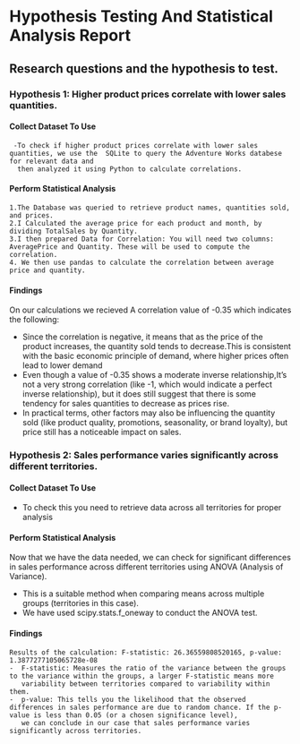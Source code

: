 # Hypothesis Testing And Statistical Analysis Report
##  Research questions and the hypothesis to test.
### Hypothesis 1: Higher product prices correlate with lower sales quantities.

#### Collect Dataset To Use
     -To check if higher product prices correlate with lower sales quantities, we use the  SQLite to query the Adventure Works databese for relevant data and 
      then analyzed it using Python to calculate correlations.
#### Perform Statistical Analysis
    1.The Database was queried to retrieve product names, quantities sold, and prices.
    2.I Calculated the average price for each product and month, by dividing TotalSales by Quantity.
    3.I then prepared Data for Correlation: You will need two columns: AveragePrice and Quantity. These will be used to compute the correlation.
    4. We then use pandas to calculate the correlation between average price and quantity.
  
#### Findings
On our calculations we recieved A correlation value of -0.35 which indicates the following:
   - Since the correlation is negative, it means that as the price of the product increases, the quantity sold tends to decrease.This is consistent with the basic economic principle of demand, where higher 
     prices often lead to lower demand
   - Even though a value of -0.35 shows a moderate inverse relationship,It’s not a very strong correlation (like -1, which would indicate a perfect inverse relationship),
     but it does still suggest that there is some tendency for sales quantities to decrease as prices rise.
   - In practical terms, other factors may also be influencing the quantity sold (like product quality, promotions, seasonality, or brand loyalty), but price still has a noticeable impact on sales.

### Hypothesis 2: Sales performance varies significantly across different territories.

#### Collect Dataset To Use
  - To check this you need to retrieve data across all territories for proper analysis

#### Perform Statistical Analysis
Now that we have the data needed, we can check for significant differences in sales performance across different territories using ANOVA (Analysis of Variance).
  - This is a suitable method when comparing means across multiple groups (territories in this case).
  - We have used scipy.stats.f_oneway to conduct the ANOVA test.
    
#### Findings
    Results of the calculation: F-statistic: 26.36559808520165, p-value: 1.3877277105065728e-08
    -  F-statistic: Measures the ratio of the variance between the groups to the variance within the groups, a larger F-statistic means more 
       variability between territories compared to variability within them.
    -  p-value: This tells you the likelihood that the observed differences in sales performance are due to random chance. If the p-value is less than 0.05 (or a chosen significance level), 
       we can conclude in our case that sales performance varies significantly across territories.
          


    


